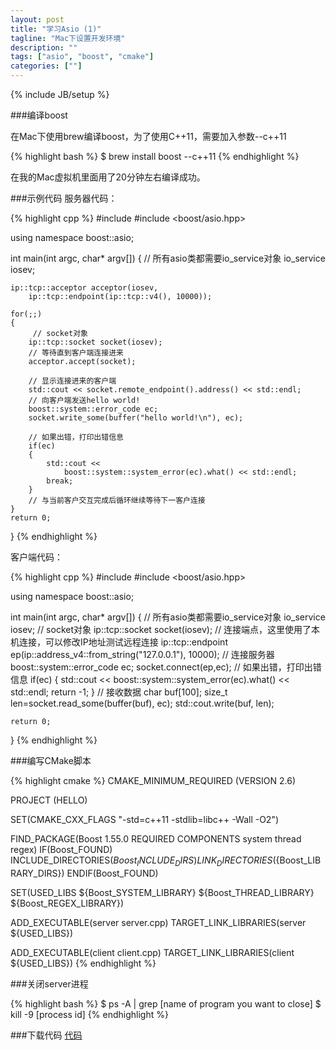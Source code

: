 ```yaml
---
layout: post
title: "学习Asio (1)"
tagline: "Mac下设置开发环境"
description: ""
tags: ["asio", "boost", "cmake"]
categories: [""]
---
```

{% include JB/setup %}

###编译boost

在Mac下使用brew编译boost，为了使用C++11，需要加入参数--c++11

{% highlight bash %}
$ brew install boost --c++11
{% endhighlight %}

在我的Mac虚拟机里面用了20分钟左右编译成功。

###示例代码
服务器代码：

{% highlight cpp %}
#include <iostream>
#include <boost/asio.hpp>
 
using namespace boost::asio;
 
int main(int argc, char* argv[])
{
    // 所有asio类都需要io_service对象
    io_service iosev;

    ip::tcp::acceptor acceptor(iosev, 
        ip::tcp::endpoint(ip::tcp::v4(), 10000));

    for(;;)
    {
         // socket对象
        ip::tcp::socket socket(iosev);
        // 等待直到客户端连接进来
        acceptor.accept(socket);
 
        // 显示连接进来的客户端
        std::cout << socket.remote_endpoint().address() << std::endl;
        // 向客户端发送hello world!
        boost::system::error_code ec;
        socket.write_some(buffer("hello world!\n"), ec);
 
        // 如果出错，打印出错信息
        if(ec)
        {
            std::cout << 
                boost::system::system_error(ec).what() << std::endl;
            break;
        }
        // 与当前客户交互完成后循环继续等待下一客户连接
    }
    return 0;
}
{% endhighlight %}

客户端代码：

{% highlight cpp %}
#include <iostream>
#include <boost/asio.hpp>
 
using namespace boost::asio;
 
int main(int argc, char* argv[])
{
    // 所有asio类都需要io_service对象
    io_service iosev;
    // socket对象
    ip::tcp::socket socket(iosev);
    // 连接端点，这里使用了本机连接，可以修改IP地址测试远程连接
    ip::tcp::endpoint ep(ip::address_v4::from_string("127.0.0.1"), 10000);
    // 连接服务器
    boost::system::error_code ec;
    socket.connect(ep,ec);
    // 如果出错，打印出错信息
    if(ec)
    {
        std::cout << boost::system::system_error(ec).what() << std::endl;
        return -1;
    }
    // 接收数据
    char buf[100];
    size_t len=socket.read_some(buffer(buf), ec);
    std::cout.write(buf, len);
 
    return 0;
}
{% endhighlight %}

###编写CMake脚本

{% highlight cmake %}
CMAKE_MINIMUM_REQUIRED (VERSION 2.6)

PROJECT (HELLO)

SET(CMAKE_CXX_FLAGS "-std=c++11 -stdlib=libc++ -Wall -O2")

FIND_PACKAGE(Boost 1.55.0 REQUIRED COMPONENTS system thread regex)
IF(Boost_FOUND)
  INCLUDE_DIRECTORIES(${Boost_INCLUDE_DIRS})
  LINK_DIRECTORIES(${Boost_LIBRARY_DIRS})
ENDIF(Boost_FOUND)

SET(USED_LIBS ${Boost_SYSTEM_LIBRARY} ${Boost_THREAD_LIBRARY} ${Boost_REGEX_LIBRARY})

ADD_EXECUTABLE(server server.cpp)
TARGET_LINK_LIBRARIES(server ${USED_LIBS})

ADD_EXECUTABLE(client client.cpp)
TARGET_LINK_LIBRARIES(client ${USED_LIBS})
{% endhighlight %}

###关闭server进程

{% highlight bash %}
$ ps -A | grep [name of program you want to close]
$ kill -9 [process id]
{% endhighlight %}

###下载代码
[代码](https://github.com/Junch/asio/tree/master/hello)
